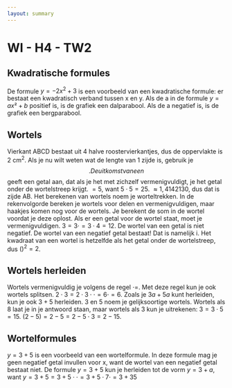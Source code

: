 ```yaml
---
layout: summary
---
```


# WI - H4 - TW2

## Kwadratische formules

De formule $y = - 2x^{2} + 3$ is een voorbeeld van een kwadratische formule: er bestaat een kwadratisch verband tussen x en y. Als de a in de formule $y = ax² + b$ positief is, is de grafiek een dalparabool. Als de a negatief is, is de grafiek een bergparabool.

## Wortels

Vierkant ABCD bestaat uit 4 halve roostervierkantjes, dus de oppervlakte is 2 cm<sup>2</sup>. Als je nu wilt weten wat de lengte van 1 zijde is, gebruik je $$. De uitkomst van een $$geeft een getal aan, dat als je het met zichzelf vermenigvuldigt, je het getal onder de wortelstreep krijgt. $= 5$, want $5 \cdot 5 = 25$. $\approx 1,4142130$, dus dat is zijde AB. Het berekenen van wortels noem je worteltrekken. In de rekenvolgorde bereken je wortels voor delen en vermenigvuldigen, maar haakjes komen nog voor de wortels. Je berekent de som in de wortel voordat je deze oplost. Als er een getal voor de wortel staat, moet je vermenigvuldigen. $3 = 3 \cdot = 3 \cdot 4 = 12$. De wortel van een getal is niet negatief. De wortel van een negatief getal bestaat! Dat is namelijk i. Het kwadraat van een wortel is hetzelfde als het getal onder de wortelstreep, dus $()^{2} = 2$.

## Wortels herleiden

Wortels vermenigvuldig je volgens de regel $\cdot =$. Met deze regel kun je ook wortels splitsen. $2 \cdot 3 = 2 \cdot 3 \cdot \cdot = 6 \cdot = 6$. Zoals je $3a + 5a$ kunt herleiden, kun je ook $3 + 5$ herleiden. $3$ en $5$ noem je gelijksoortige wortels. Wortels als $8$ laat je in je antwoord staan, maar wortels als $3$ kun je uitrekenen: $3 = 3 \cdot 5 = 15$. $(2 - 5) = 2 - 5 = 2 - 5 \cdot 3 = 2 - 15$.

## Wortelformules

$y = 3 + 5$ is een voorbeeld van een wortelformule. In deze formule mag je geen negatief getal invullen voor x, want de wortel van een negatief getal bestaat niet. De formule $y = 3 + 5$ kun je herleiden tot de vorm $y = 3 + a$, want $y = 3 + 5 = 3 + 5 \cdot \cdot = 3 + 5 \cdot 7 \cdot = 3 + 35$
